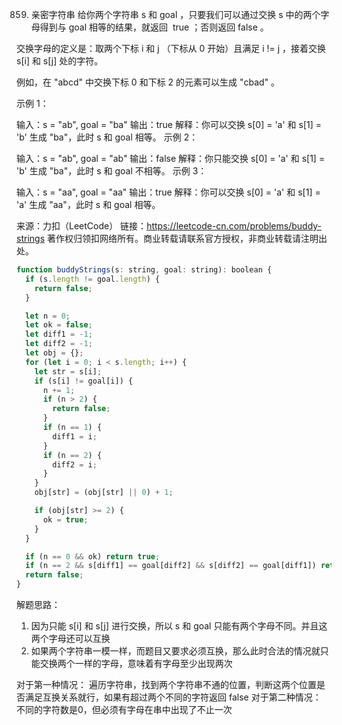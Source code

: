 859. 亲密字符串
     给你两个字符串 s 和 goal ，只要我们可以通过交换 s 中的两个字母得到与 goal 相等的结果，就返回  true ；否则返回 false 。

交换字母的定义是：取两个下标 i 和 j （下标从 0 开始）且满足 i != j ，接着交换 s[i] 和 s[j] 处的字符。

例如，在 "abcd" 中交换下标 0 和下标 2 的元素可以生成 "cbad" 。



示例 1：

输入：s = "ab", goal = "ba"
输出：true
解释：你可以交换 s[0] = 'a' 和 s[1] = 'b' 生成 "ba"，此时 s 和 goal 相等。
示例 2：

输入：s = "ab", goal = "ab"
输出：false
解释：你只能交换 s[0] = 'a' 和 s[1] = 'b' 生成 "ba"，此时 s 和 goal 不相等。
示例 3：

输入：s = "aa", goal = "aa"
输出：true
解释：你可以交换 s[0] = 'a' 和 s[1] = 'a' 生成 "aa"，此时 s 和 goal 相等。

来源：力扣（LeetCode）
链接：https://leetcode-cn.com/problems/buddy-strings
著作权归领扣网络所有。商业转载请联系官方授权，非商业转载请注明出处。

```js
function buddyStrings(s: string, goal: string): boolean {
  if (s.length != goal.length) {
    return false;
  }

  let n = 0;
  let ok = false;
  let diff1 = -1;
  let diff2 = -1;
  let obj = {};
  for (let i = 0; i < s.length; i++) {
    let str = s[i];
    if (s[i] != goal[i]) {
      n += 1;
      if (n > 2) {
        return false;
      }
      if (n == 1) {
        diff1 = i;
      }
      if (n == 2) {
        diff2 = i;
      }
    }
    obj[str] = (obj[str] || 0) + 1;

    if (obj[str] >= 2) {
      ok = true;
    }
  }

  if (n == 0 && ok) return true;
  if (n == 2 && s[diff1] == goal[diff2] && s[diff2] == goal[diff1]) return true;
  return false;
}
```
解题思路：
1. 因为只能 s[i] 和 s[j] 进行交换，所以 s 和 goal  只能有两个字母不同。并且这两个字母还可以互换
2. 如果两个字符串一模一样，而题目又要求必须互换，那么此时合法的情况就只能交换两个一样的字母，意味着有字母至少出现两次

对于第一种情况： 遍历字符串，找到两个字符串不通的位置，判断这两个位置是否满足互换关系就行，如果有超过两个不同的字符返回 false
对于第二种情况： 不同的字符数是0，但必须有字母在串中出现了不止一次